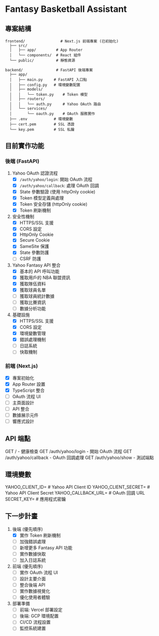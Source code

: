 # Fantasy Basketball Assistant

## 專案結構
```
frontend/                # Next.js 前端專案 (已初始化)
  ├── src/
  │   ├── app/         # App Router
  │   └── components/  # React 組件
  └── public/          # 靜態資源

backend/               # FastAPI 後端專案
  ├── app/
  │   ├── main.py     # FastAPI 入口點
  │   ├── config.py   # 環境變數配置
  │   ├── models/
  │   │   └── token.py    # Token 模型
  │   ├── routers/
  │   │   └── auth.py     # Yahoo OAuth 路由
  │   └── services/
  │       └── oauth.py    # OAuth 服務實作
  ├── .env            # 環境變數
  ├── cert.pem        # SSL 憑證
  └── key.pem         # SSL 私鑰
```
## 目前實作功能

### 後端 (FastAPI)
1. Yahoo OAuth 認證流程
   - [x] `/auth/yahoo/login`: 開始 OAuth 流程
   - [x] `/auth/yahoo/callback`: 處理 OAuth 回調
   - [x] State 參數驗證 (使用 httpOnly cookie)
   - [x] Token 模型定義與處理
   - [x] Token 安全存儲 (httpOnly cookie)
   - [x] Token 刷新機制

2. 安全性機制
   - [x] HTTPS/SSL 支援
   - [x] CORS 設定
   - [x] HttpOnly Cookie
   - [x] Secure Cookie
   - [x] SameSite 保護
   - [x] State 參數防護
   - [ ] CSRF 防護

3. Yahoo Fantasy API 整合
   - [x] 基本的 API 呼叫功能
   - [x] 獲取用戶的 NBA 聯盟資訊
   - [x] 獲取隊伍資料
   - [x] 獲取球員名單
   - [ ] 獲取球員統計數據
   - [ ] 獲取比賽資訊
   - [ ] 數據分析功能

4. 基礎設施
   - [x] HTTPS/SSL 支援
   - [x] CORS 設定
   - [x] 環境變數管理
   - [x] 錯誤處理機制
   - [ ] 日誌系統
   - [ ] 快取機制

### 前端 (Next.js)
- [x] 專案初始化
- [x] App Router 設置
- [x] TypeScript 整合
- [ ] OAuth 流程 UI
- [ ] 主頁面設計
- [ ] API 整合
- [ ] 數據展示元件
- [ ] 響應式設計

## API 端點

GET  /                         - 健康檢查
GET  /auth/yahoo/login        - 開始 OAuth 流程
GET  /auth/yahoo/callback     - OAuth 回調處理
GET  /auth/yahoo/show         - 測試端點

## 環境變數

YAHOO_CLIENT_ID=     # Yahoo API Client ID
YAHOO_CLIENT_SECRET= # Yahoo API Client Secret
YAHOO_CALLBACK_URL=  # OAuth 回調 URL
SECRET_KEY=          # 應用程式密鑰

## 下一步計畫
1. 後端 (優先順序)
   - [x] 實作 Token 刷新機制
   - [ ] 加強錯誤處理
   - [ ] 新增更多 Fantasy API 功能
   - [ ] 實作數據快取
   - [ ] 加入日誌系統

2. 前端 (優先順序)
   - [ ] 實作 OAuth 流程 UI
   - [ ] 設計主要介面
   - [ ] 整合後端 API
   - [ ] 實作數據視覺化
   - [ ] 優化使用者體驗

3. 部署準備
   - [ ] 前端: Vercel 部署設定
   - [ ] 後端: GCP 環境配置
   - [ ] CI/CD 流程設置
   - [ ] 監控系統建置